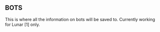 ## BOTS
This is where all the information on bots will be saved to. Currently working for Lunar [1] only.

